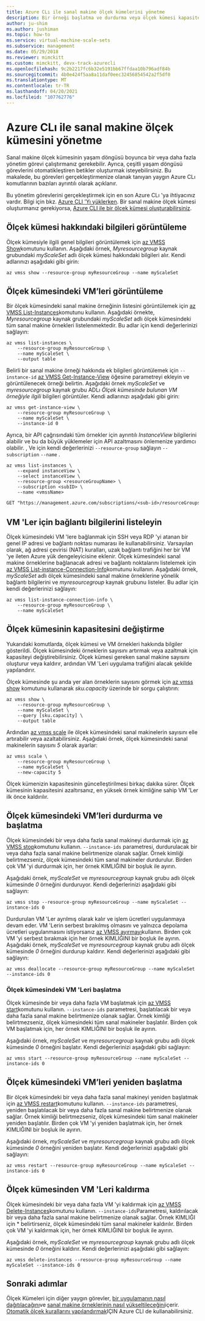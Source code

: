 ```yaml
---
title: Azure CLı ile sanal makine ölçek kümelerini yönetme
description: Bir örneği başlatma ve durdurma veya ölçek kümesi kapasitesini değiştirme gibi sanal makine ölçek kümelerini yönetmeye yönelik genel Azure CLı komutları.
author: ju-shim
ms.author: jushiman
ms.topic: how-to
ms.service: virtual-machine-scale-sets
ms.subservice: management
ms.date: 05/29/2018
ms.reviewer: mimckitt
ms.custom: mimckitt, devx-track-azurecli
ms.openlocfilehash: 9c2b2217fc6b32e5191bb67ffdaa10b796adf84b
ms.sourcegitcommit: 4b0e424f5aa8a11daf0eec32456854542a2f5df0
ms.translationtype: MT
ms.contentlocale: tr-TR
ms.lasthandoff: 04/20/2021
ms.locfileid: "107762776"
---
```

# <a name="manage-a-virtual-machine-scale-set-with-the-azure-cli"></a>Azure CLı ile sanal makine ölçek kümesini yönetme
Sanal makine ölçek kümesinin yaşam döngüsü boyunca bir veya daha fazla yönetim görevi çalıştırmanız gerekebilir. Ayrıca, çeşitli yaşam döngüsü görevlerini otomatikleştiren betikler oluşturmak isteyebilirsiniz. Bu makalede, bu görevleri gerçekleştirmenize olanak tanıyan yaygın Azure CLı komutlarının bazıları ayrıntılı olarak açıklanır.

Bu yönetim görevlerini gerçekleştirmek için en son Azure CLı 'ya ihtiyacınız vardır. Bilgi için bkz. [Azure CLI 'Yı yüklerken](/cli/azure/install-azure-cli). Bir sanal makine ölçek kümesi oluşturmanız gerekiyorsa, [Azure CLI ile bir ölçek kümesi oluşturabilirsiniz](quick-create-cli.md).


## <a name="view-information-about-a-scale-set"></a>Ölçek kümesi hakkındaki bilgileri görüntüleme
Ölçek kümesiyle ilgili genel bilgileri görüntülemek için [az VMSS Show](/cli/azure/vmss)komutunu kullanın. Aşağıdaki örnek, *Myresourcegroup* kaynak grubundaki *myScaleSet* adlı ölçek kümesi hakkındaki bilgileri alır. Kendi adlarınızı aşağıdaki gibi girin:

```azurecli
az vmss show --resource-group myResourceGroup --name myScaleSet
```


## <a name="view-vms-in-a-scale-set"></a>Ölçek kümesindeki VM’leri görüntüleme
Bir ölçek kümesindeki sanal makine örneğinin listesini görüntülemek için [az VMSS List-Instances](/cli/azure/vmss)komutunu kullanın. Aşağıdaki örnekte, *Myresourcegroup* kaynak grubundaki *myScaleSet* adlı ölçek kümesindeki tüm sanal makine örnekleri listelenmektedir. Bu adlar için kendi değerlerinizi sağlayın:

```azurecli
az vmss list-instances \
    --resource-group myResourceGroup \
    --name myScaleSet \
    --output table
```

Belirli bir sanal makine örneği hakkında ek bilgileri görüntülemek için `--instance-id` [az VMSS Get-Instance-View](/cli/azure/vmss) öğesine parametreyi ekleyin ve görüntülenecek örneği belirtin. Aşağıdaki örnek *myScaleSet* ve *myresourcegroup* kaynak grubu ADLı *Ölçek kümesinde bulunan VM örneğiyle ilgili* bilgileri görüntüler. Kendi adlarınızı aşağıdaki gibi girin:

```azurecli
az vmss get-instance-view \
    --resource-group myResourceGroup \
    --name myScaleSet \
    --instance-id 0
```

Ayrıca, bir API çağrısındaki tüm örnekler için ayrıntılı *InstanceView* bilgilerini alabilir ve bu da büyük yüklemeler için API azaltmasını önlemenize yardımcı olabilir. , Ve için kendi değerlerinizi `--resource-group` sağlayın `--subscription` `--name` .

```azurecli
az vmss list-instances \
    --expand instanceView \
    --select instanceView \
    --resource-group <resourceGroupName> \
    --subscription <subID> \
    --name <vmssName>
```

```rest
GET "https://management.azure.com/subscriptions/<sub-id>/resourceGroups/<resourceGroupName>/providers/Microsoft.Compute/virtualMachineScaleSets/<VMSSName>/virtualMachines?api-version=2019-03-01&%24expand=instanceView"
```

## <a name="list-connection-information-for-vms"></a>VM 'Ler için bağlantı bilgilerini listeleyin
Ölçek kümesindeki VM 'lere bağlanmak için SSH veya RDP 'yi atanan bir genel IP adresi ve bağlantı noktası numarası ile kullanabilirsiniz. Varsayılan olarak, ağ adresi çevirisi (NAT) kuralları, uzak bağlantı trafiğini her bir VM 'ye ileten Azure yük dengeleyicisine eklenir. Ölçek kümesindeki sanal makine örneklerine bağlanacak adresi ve bağlantı noktalarını listelemek için [az VMSS List-instance-Connection-Info](/cli/azure/vmss)komutunu kullanın. Aşağıdaki örnek, *myScaleSet* adlı ölçek kümesindeki sanal makine örneklerine yönelik bağlantı bilgilerini ve *myresourcegroup* kaynak grubunu listeler. Bu adlar için kendi değerlerinizi sağlayın:

```azurecli
az vmss list-instance-connection-info \
    --resource-group myResourceGroup \
    --name myScaleSet
```


## <a name="change-the-capacity-of-a-scale-set"></a>Ölçek kümesinin kapasitesini değiştirme
Yukarıdaki komutlarda, ölçek kümesi ve VM örnekleri hakkında bilgiler gösterildi. Ölçek kümesindeki örneklerin sayısını artırmak veya azaltmak için kapasiteyi değiştirebilirsiniz. Ölçek kümesi gereken sanal makine sayısını oluşturur veya kaldırır, ardından VM 'Leri uygulama trafiğini alacak şekilde yapılandırır.

Ölçek kümesinde şu anda yer alan örneklerin sayısını görmek için [az vmss show](/cli/azure/vmss) komutunu kullanarak *sku.capacity* üzerinde bir sorgu çalıştırın:

```azurecli
az vmss show \
    --resource-group myResourceGroup \
    --name myScaleSet \
    --query [sku.capacity] \
    --output table
```

Ardından [az vmss scale](/cli/azure/vmss) ile ölçek kümesindeki sanal makinelerin sayısını elle artırabilir veya azaltabilirsiniz. Aşağıdaki örnek, ölçek kümesindeki sanal makinelerin sayısını *5* olarak ayarlar:

```azurecli
az vmss scale \
    --resource-group myResourceGroup \
    --name myScaleSet \
    --new-capacity 5
```

Ölçek kümenizin kapasitesinin güncelleştirilmesi birkaç dakika sürer. Ölçek kümesinin kapasitesini azaltırsanız, en yüksek örnek kimliğine sahip VM 'Ler ilk önce kaldırılır.


## <a name="stop-and-start-vms-in-a-scale-set"></a>Ölçek kümesindeki VM’leri durdurma ve başlatma
Ölçek kümesindeki bir veya daha fazla sanal makineyi durdurmak için [az VMSS stop](/cli/azure/vmss#az_vmss_stop)komutunu kullanın. `--instance-ids` parametresi, durdurulacak bir veya daha fazla sanal makine belirtmenize olanak sağlar. Örnek kimliği belirtmezseniz, ölçek kümesindeki tüm sanal makineler durdurulur. Birden çok VM 'yi durdurmak için, her örnek KIMLIĞINI bir boşluk ile ayırın.

Aşağıdaki örnek, *myScaleSet* ve *myresourcegroup* kaynak grubu adlı ölçek kümesinde *0* örneğini durduruyor. Kendi değerlerinizi aşağıdaki gibi sağlayın:

```azurecli
az vmss stop --resource-group myResourceGroup --name myScaleSet --instance-ids 0
```

Durdurulan VM 'Ler ayrılmış olarak kalır ve işlem ücretleri uygulanmaya devam eder. VM 'Lerin serbest bırakılmış olmasını ve yalnızca depolama ücretleri uygulanmasını istiyorsanız [az VMSS ayırmayı](/cli/azure/vmss)kullanın. Birden çok VM 'yi serbest bırakmak için her örnek KIMLIĞINI bir boşluk ile ayırın. Aşağıdaki örnek, *myScaleSet* ve *myresourcegroup* kaynak grubu adlı ölçek kümesinde *0* örneğini durdurup kaldırır. Kendi değerlerinizi aşağıdaki gibi sağlayın:

```azurecli
az vmss deallocate --resource-group myResourceGroup --name myScaleSet --instance-ids 0
```


### <a name="start-vms-in-a-scale-set"></a>Ölçek kümesindeki VM 'Leri başlatma
Ölçek kümesinde bir veya daha fazla VM başlatmak için [az VMSS start](/cli/azure/vmss)komutunu kullanın. `--instance-ids` parametresi, başlatılacak bir veya daha fazla sanal makine belirtmenize olanak sağlar. Örnek kimliği belirtmezseniz, ölçek kümesindeki tüm sanal makineler başlatılır. Birden çok VM başlatmak için, her örnek KIMLIĞINI bir boşluk ile ayırın.

Aşağıdaki örnek, *myScaleSet* ve *myresourcegroup* kaynak grubu adlı ölçek kümesinde *0* örneğini başlatır. Kendi değerlerinizi aşağıdaki gibi sağlayın:

```azurecli
az vmss start --resource-group myResourceGroup --name myScaleSet --instance-ids 0
```


## <a name="restart-vms-in-a-scale-set"></a>Ölçek kümesindeki VM’leri yeniden başlatma
Bir ölçek kümesindeki bir veya daha fazla sanal makineyi yeniden başlatmak için [az VMSS restart](/cli/azure/vmss)komutunu kullanın. `--instance-ids` parametresi, yeniden başlatılacak bir veya daha fazla sanal makine belirtmenize olanak sağlar. Örnek kimliği belirtmezseniz, ölçek kümesindeki tüm sanal makineler yeniden başlatılır. Birden çok VM 'yi yeniden başlatmak için, her örnek KIMLIĞINI bir boşluk ile ayırın.

Aşağıdaki örnek, *myScaleSet* ve *myresourcegroup* kaynak grubu adlı ölçek kümesinde *0* örneğini yeniden başlatır. Kendi değerlerinizi aşağıdaki gibi sağlayın:

```azurecli
az vmss restart --resource-group myResourceGroup --name myScaleSet --instance-ids 0
```


## <a name="remove-vms-from-a-scale-set"></a>Ölçek kümesinden VM 'Leri kaldırma
Ölçek kümesindeki bir veya daha fazla VM 'yi kaldırmak için [az VMSS Delete-Instances](/cli/azure/vmss)komutunu kullanın. `--instance-ids`Parametresi, kaldırılacak bir veya daha fazla sanal makine belirtmenize olanak sağlar. Örnek KIMLIĞI için * belirtirseniz, ölçek kümesindeki tüm sanal makineler kaldırılır. Birden çok VM 'yi kaldırmak için, her örnek KIMLIĞINI bir boşluk ile ayırın.

Aşağıdaki örnek, *myScaleSet* ve *myresourcegroup* kaynak grubu adlı ölçek kümesinde *0* örneğini kaldırır. Kendi değerlerinizi aşağıdaki gibi sağlayın:

```azurecli
az vmss delete-instances --resource-group myResourceGroup --name myScaleSet --instance-ids 0
```


## <a name="next-steps"></a>Sonraki adımlar
Ölçek Kümeleri için diğer yaygın görevler, [bir uygulamanın nasıl dağıtılacağını](virtual-machine-scale-sets-deploy-app.md)ve [sanal makine örneklerinin nasıl yükseltileceğini](virtual-machine-scale-sets-upgrade-scale-set.md)içerir. [Otomatik ölçek kurallarını yapılandırmak](virtual-machine-scale-sets-autoscale-overview.md)IÇIN Azure CLI de kullanabilirsiniz.
